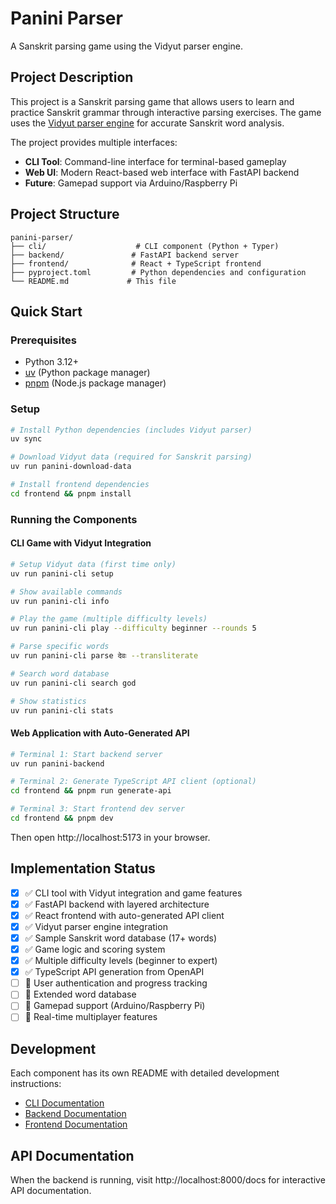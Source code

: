 # Panini Parser

A Sanskrit parsing game using the Vidyut parser engine.

## Project Description

This project is a Sanskrit parsing game that allows users to learn and practice Sanskrit grammar through interactive parsing exercises. The game uses the [Vidyut parser engine](https://github.com/ambuda-org/vidyut) for accurate Sanskrit word analysis.

The project provides multiple interfaces:
- **CLI Tool**: Command-line interface for terminal-based gameplay
- **Web UI**: Modern React-based web interface with FastAPI backend
- **Future**: Gamepad support via Arduino/Raspberry Pi

## Project Structure

```
panini-parser/
├── cli/                    # CLI component (Python + Typer)
├── backend/               # FastAPI backend server
├── frontend/              # React + TypeScript frontend
├── pyproject.toml         # Python dependencies and configuration
└── README.md             # This file
```

## Quick Start

### Prerequisites
- Python 3.12+
- [uv](https://docs.astral.sh/uv/getting-started/installation/) (Python package manager)
- [pnpm](https://pnpm.io/installation) (Node.js package manager)

### Setup
```bash
# Install Python dependencies (includes Vidyut parser)
uv sync

# Download Vidyut data (required for Sanskrit parsing)
uv run panini-download-data

# Install frontend dependencies
cd frontend && pnpm install
```

### Running the Components

#### CLI Game with Vidyut Integration
```bash
# Setup Vidyut data (first time only)
uv run panini-cli setup

# Show available commands
uv run panini-cli info

# Play the game (multiple difficulty levels)
uv run panini-cli play --difficulty beginner --rounds 5

# Parse specific words
uv run panini-cli parse देवः --transliterate

# Search word database
uv run panini-cli search god

# Show statistics
uv run panini-cli stats
```

#### Web Application with Auto-Generated API
```bash
# Terminal 1: Start backend server
uv run panini-backend

# Terminal 2: Generate TypeScript API client (optional)
cd frontend && pnpm run generate-api

# Terminal 3: Start frontend dev server
cd frontend && pnpm dev
```

Then open http://localhost:5173 in your browser.

## Implementation Status

- [x] ✅ CLI tool with Vidyut integration and game features
- [x] ✅ FastAPI backend with layered architecture
- [x] ✅ React frontend with auto-generated API client
- [x] ✅ Vidyut parser engine integration
- [x] ✅ Sample Sanskrit word database (17+ words)
- [x] ✅ Game logic and scoring system
- [x] ✅ Multiple difficulty levels (beginner to expert)
- [x] ✅ TypeScript API generation from OpenAPI
- [ ] 🔄 User authentication and progress tracking
- [ ] 🔄 Extended word database
- [ ] 🔄 Gamepad support (Arduino/Raspberry Pi)
- [ ] 🔄 Real-time multiplayer features

## Development

Each component has its own README with detailed development instructions:
- [CLI Documentation](cli/README.md)
- [Backend Documentation](backend/README.md)
- [Frontend Documentation](frontend/README.md)

## API Documentation

When the backend is running, visit http://localhost:8000/docs for interactive API documentation.
